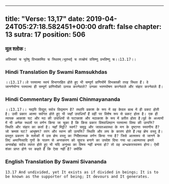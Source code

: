 
---
title: "Verse: 13,17"
date: 2019-04-24T05:27:18.582451+00:00
draft: false
chapter: 13
sutra: 17
position: 506
---
### मूल श्लोक :
```
अविभक्तं च भूतेषु विभक्तमिव च स्थितम्।भूतभर्तृ च तज्ज्ञेयं ग्रसिष्णु प्रभविष्णु च।।13.17।।

```

### Hindi Translation By Swami Ramsukhdas
```
।।13.17।।वे परमात्मा स्वयं विभागरहित होते हुए भी सम्पूर्ण प्राणियोंमें विभक्तकी तरह स्थित हैं। वे जाननेयोग्य परमात्मा ही सम्पूर्ण प्राणियोंको उत्पन्न करनेवाले? उनका भरणपोषण करनेवाले और संहार करनेवाले हैं।

```

### Hindi Commentary By Swami Chinmayananda
```
।।13.17।। यद्यपि विद्युत् सर्वत्र विद्यमान है? तथापि प्रकाश के रूप में वह केवल बल्ब में ही प्रकट होती है। उसी प्रकार आत्मा सर्वगत होते हुए भी जहाँ उपाधियाँ हैं वहीं पर विशेष रूप से प्रकट होता है। एक ही व्यापक आकाश घट और मठ की उपाधियों से घटाकाश और मठाकाश के रूप में प्रतीत होता है।पूर्व के अध्यायों में भी अनेक स्थलों पर वर्णन किया जा चुका है कि किस प्रकार विश्वाधिष्ठान परमात्मा विश्व की उत्पत्ति? स्थिति और संहार का कर्ता है। यहाँ मिट्टी? स्वर्ण? समुद्र और जाग्रतअवस्था के मन के दृष्टान्त स्मरणीय हैं? जो क्रमश घट? आभूषण? तरंग और स्वप्न की उत्पत्ति? स्थिति और लय के कारण होते हैं।यह ज्ञेय वस्तु है। प्रस्तुत प्रकरण के श्लोकों में उस ज्ञेय वस्तु का निर्देशात्मक वर्णन किया गया है? जिसे आत्मरूप से जानने के लिए अमानित्वादि गुणों के पालन से अन्तकरण को सुपात्र बनाने का उपदेश दिया गया था।आत्मतत्त्व हमारे अन्तर्बाह्य सर्वत्र व्याप्त होते हुए भी यदि अनुभव का विषय नहीं बनता हो? तो वह अन्धकारस्वरूप होगा। ऐसी शंका प्राप्त होने पर कहते हैं कि ऐसा नहीं है? क्योंकि

```

### English Translation By Swami  Sivananda
```
13.17 And undivided, yet It exists as if divided in beings; It is to be known as the supporter of being; It devours and It generates.

```

